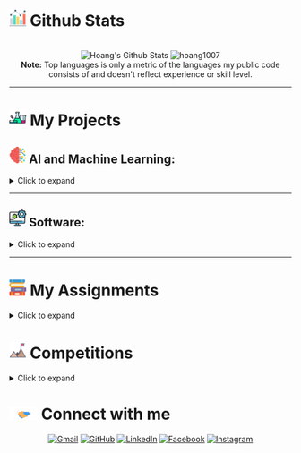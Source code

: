 # <img src="assets/bar-chart.png" width="30px"/> Github Stats
  <br/>
  <div align="center">
    <img alt="Hoang's Github Stats" src="https://github-readme-stats.vercel.app/api?username=hoang1007&show_icons=true&count_private=true&theme=algolia" height="150em"/>
    <img src="https://github-readme-stats.vercel.app/api/top-langs?username=hoang1007&langs_count=6&show_icons=true&locale=en&layout=compact&theme=algolia" alt="hoang1007" height="150em"/>
    <br>
    <b>Note:</b> Top languages is only a metric of the languages my public code consists of and doesn't reflect experience or skill level.
  </div>

----

# <img src="assets/experiment.png" width="30px"> My Projects
## <img src="assets/brain.png" width="30px"/> AI and Machine Learning:
<details>
  <summary> Click to expand </summary>

📌 [**Jul 2022 - Aug 2022**]: Faster R-CNN Research and Implementation
  * Code and research Faster R-CNN algorithm.
  * [Github Repo](https://github.com/hoang1007/faster-rcnn.git)

</details>

--------
## <img src="assets/computer.png" width="30px"/> Software:

<details>
  <summary>Click to expand</summary>

📌 [**Sep 2021**]:
  * Build a Discord Bot which playing music and providing memes.
  * [Github Repo](https://github.com/hoang1007/gideon.git)
  
📌 [**Oct 2022**]:
  * Build mobile application with React Native which tracking user's expenses.
  * [Github Repo](https://github.com/hoang1007/room-expense-tracker.git)
</details>

--------

# <img src="assets/book.png" width="30px"/> My Assignments

<details>
  <summary>Click to expand</summary>

📌 [**May 2021 - Advanced Programming**]:
  * A Snake Game with autoplay using SDL2.
  * [Github Repo](https://github.com/hoang1007/Snake.git)

📌 [**Oct 2021 - Object Oriented Programming**]:
  * A Dictionary App which can translate from speech, image using JavaFx
  * [Github Repo](https://github.com/hoang1007/dictionary-oop/tree/graphic)

📌 [**Dec 2021 - Object Oriented Programming**]:
  * A Bomberman Game using JavaFx
  * [Github Repo](https://github.com/hoang1007/bomberman.git)

</details>

# <img src="assets/goal.png" width="30px"/> Competitions

<details>
  <summary>Click to expand</summary>

📌 [**Jul 2022 - Sep 2022**]:
  * 5th at Air Quality Forecasting Challenge AI4VN.
  * [Github Repo](https://github.com/hoang1007/air-quality-forecasting/tree/hoangv3)

</details>




# <img src="assets/handshake.gif" width="50px"> Connect with me
<p align="center">
	<a href="hoangvuhuy1808@gmail.com"><img img src="https://img.shields.io/badge/gmail-%23EA4335.svg?style=plastic&logo=gmail&logoColor=white" alt="Gmail"/></a>
	<a href="https://github.com/hoang1007"><img src="https://img.shields.io/badge/github-%23181717.svg?style=plastic&logo=github&logoColor=white" alt="GitHub"/></a>
	<a href="https://www.linkedin.com/in/hoang-vu-huy-238087215/"><img src="https://img.shields.io/badge/linkedin-%230A66C2.svg?style=plastic&logo=linkedin&logoColor=white" alt="LinkedIn"/></a>
	<a href="https://www.facebook.com/hoang1007"><img src="https://img.shields.io/badge/facebook-%231877F2.svg?style=plastic&logo=facebook&logoColor=white" alt="Facebook"/></a>
	<a href="https://www.instagram.com/hoang.20021007"><img src="https://img.shields.io/badge/instagram-%23E4405F.svg?style=plastic&logo=instagram&logoColor=white" alt="Instagram"/></a>
</p>
